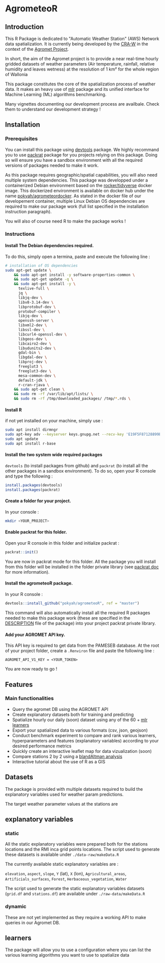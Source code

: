 
# AgrometeoR

## Introduction 

This R Package is dedicated to "Automatic Weather Station" (AWS) Network data spatialization. It is currently being developed by the [CRA-W](http://www.cra.wallonie.be) in the context of the [Agromet Project](./vignettes/presentation-agromet-project.Rmd).

In short, the aim of the Agromet project is to provide a near real-time hourly gridded datasets of weather parameters (Air temperature, rainfall, relative humidity and leaves wetness) at the resolution of 1 km² for the whole region of Wallonia

This package constitutes the core of the spatialization process of weather data. It makes an heavy use of [mlr](https://mlr.mlr-org.com/index.html) package and its unified interface for Machine Learning (ML) algorithms benchmarking.

Many vignettes documenting our development process are availbale. Check them to understand our development strategy !

## Installation

### Prerequisites

You can install this package using [devtools](https://www.rstudio.com/products/rpackages/devtools/) package. We highly recommand you to use [packrat](https://rstudio.github.io/packrat/) package for you projects relying on this package. Doing so will ensure you have a sandbox environment with all the required versions of packages needed to make it work. 

As this package requires geographic/spatial capabilities, you will also need multiple system dependencies. This package was developped under a containerized Debian environment based on the [rocker/tidyverse](https://hub.docker.com/r/rocker/tidyverse/) docker image. This dockerized environment is available on docker hub under the name [pokyah/agrometeordocker](https://hub.docker.com/r/pokyah/agrometeordocker/). As stated in the docker file of our developement container, multiple Linux Debian OS dependencies are required to make our package work (full list specified in the installation instruction paragraph).

You will also of course need R to make the package works !  

### Instructions

#### Install The Debian dependencies required.

To do this, simply open a termina, paste and execute the following line : 

```bash
# installation of OS dependencies
sudo apt-get update \
    && sudo apt-get install -y software-properties-common \
    && sudo apt-get update -q \
    && sudo apt-get install -y \
      texlive-full \
      jq \
      libjq-dev \
      libv8-3.14-dev \
      libprotobuf-dev \
      protobuf-compiler \
      libjq-dev \
      openssh-server \
      libxml2-dev \
      libssl-dev \
      libcurl4-openssl-dev \
      libgeos-dev \
      libcairo2-dev \
      libudunits2-dev \
      gdal-bin \
      libgdal-dev \
      libproj-dev \
      freeglut3 \
      freeglut3-dev \
      mesa-common-dev \
      default-jdk \
      r-cran-rjava \
    && sudo apt-get clean \ 
    && sudo rm -rf /var/lib/apt/lists/ \ 
    && sudo rm -rf /tmp/downloaded_packages/ /tmp/*.rds \
```
#### Install R

if not yet installed on your machine, simply use : 

```bash
sudo apt install dirmngr
sudo apt-key adv --keyserver keys.gnupg.net --recv-key 'E19F5F87128899B192B1A2C2AD5F960A256A04AF'
sudo apt update
sudo apt install r-base
```

#### Install the two system wide required packages

`devtools` (to install packages from github) and `packrat` (to install all the other packages in a sandbox environment). To do so, open your R console and type the following : 

```r
install.packages(devtools)
install.packages(packrat)
```

#### Create a folder for your project.

In your console :  

```bash
mkdir <YOUR_PROJECT>
```

#### Enable packrat for this folder.

Open your R console in this folder and initialize packrat :

```r
packrat::init()
```

You are now in packrat mode for this folder. All the package you will install from this folder will be installed in the folder private library (see [packrat doc](https://rstudio.github.io/packrat/) for more information).

#### Install the agrometeoR package.

In your R console : 

```r
devtools::install_github("pokyah/agrometeoR", ref = "master")
```

This command will also automatically install all the required R packages needed to make this package work (these are specified in the [DESCRIPTION](./DESCRIPTION) file of the package) into your project packrat private library.

#### Add your AGROMET API key.

This API key is required to get data from the PAMESEB database. At the root of your project folder, create a `.Renviron` file and paste the following line : 

`AGROMET_API_V1_KEY = <YOUR_TOKEN>`

You are now ready to go ! 

## Features

### Main functionalities

* Query the agromet DB using the AGROMET API
* Create explanatory datasets both for training and predicting
* Spatialize hourly our daily (soon) dataset using any of the 60 + [mlr learners](https://mlr.mlr-org.com/articles/tutorial/integrated_learners.html#regression-60)
* Export your spatialized data to various formats (csv, json, geojson)
* Conduct benchmark experiment to compare and rank various learners, hyperparameters and features (explanatory variables) according to your desired performance metrics
* Quickly create an interactive leaflet map for data vizualization (soon)
* Compare stations 2 by 2 using a [blandAltman analysis](https://pokyah.github.io/AWS-Humain-comparison/reporting/Humain-SC-presentation.html#/a-potential-explanation-station-design)
* Interactive tutorial about the use of R as a GIS

## Datasets

The package is provided with multiple datasets required to build the explanatory variables used for weather param predictions.

The target weather parameter values at the stations are 

## explanatory variables

### static

All the static explanatory variables were prepared both for the stations locations and the RMI inca grid points locations. The script used to generate these datasets is available under `./data-raw/makeData.R`

The currently available static explanatory variables are :

`elevation`, `aspect`, `slope`, `Y` (lat), `X` (lon), `Agricultural_areas`, `Artificials_surfaces`, `Forest`,  `Herbaceous_vegetation`, `Water`

The script used to generate the static explanatory variables datasets (`grid.df` and `stations.df`) are available under `./raw-data/makeData.R` 

### dynamic 

These are not yet implemented as they require a working API to make queries in our Agromet DB.

## learners

The package will allow you to use a configuration where you can list the various learning algorithms you want to use to spatialize data









